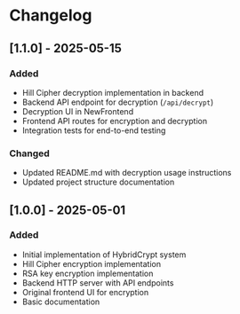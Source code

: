 # Changelog

## [1.1.0] - 2025-05-15

### Added

- Hill Cipher decryption implementation in backend
- Backend API endpoint for decryption (`/api/decrypt`)
- Decryption UI in NewFrontend
- Frontend API routes for encryption and decryption
- Integration tests for end-to-end testing

### Changed

- Updated README.md with decryption usage instructions
- Updated project structure documentation

## [1.0.0] - 2025-05-01

### Added

- Initial implementation of HybridCrypt system
- Hill Cipher encryption implementation
- RSA key encryption implementation
- Backend HTTP server with API endpoints
- Original frontend UI for encryption
- Basic documentation
